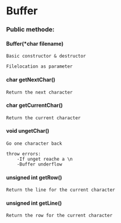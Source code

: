 # Buffer

### Public methode:



#### Buffer(*char filename)
    
    Basic constructor & destructor
    
    Filelocation as parameter
    
#### char getNextChar()

    Return the next character

#### char getCurrentChar()

    Return the current character
    

#### void ungetChar()

    Go one character back
    
    throw errors:
        -If unget reache a \n
        -Buffer underflow
        
#### unsigned int getRow()

    Return the line for the current character


#### unsigned int getLine()

    Return the row for the current character
